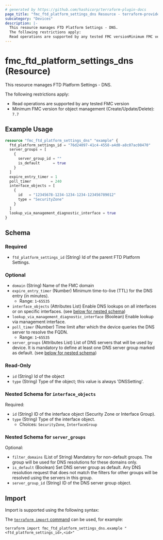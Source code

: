 ```yaml
---
# generated by https://github.com/hashicorp/terraform-plugin-docs
page_title: "fmc_ftd_platform_settings_dns Resource - terraform-provider-fmc"
subcategory: "Devices"
description: |-
  This resource manages FTD Platform Settings - DNS.
  The following restrictions apply:
  Read operations are supported by any tested FMC versionMinimum FMC version for object management (Create/Update/Delete): 7.7
---
```


# fmc_ftd_platform_settings_dns (Resource)

This resource manages FTD Platform Settings - DNS.

The following restrictions apply:
  - Read operations are supported by any tested FMC version
  - Minimum FMC version for object management (Create/Update/Delete): `7.7`

## Example Usage

```terraform
resource "fmc_ftd_platform_settings_dns" "example" {
  ftd_platform_settings_id = "76d24097-41c4-4558-a4d0-a8c07ac08470"
  server_groups = [
    {
      server_group_id = ""
      is_default      = true
    }
  ]
  expire_entry_timer = 1
  poll_timer         = 240
  interface_objects = [
    {
      id   = "12345678-1234-1234-1234-123456789012"
      type = "SecurityZone"
    }
  ]
  lookup_via_management_diagnostic_interface = true
}
```

<!-- schema generated by tfplugindocs -->
## Schema

### Required

- `ftd_platform_settings_id` (String) Id of the parent FTD Platform Settings.

### Optional

- `domain` (String) Name of the FMC domain
- `expire_entry_timer` (Number) Minimum time-to-live (TTL) for the DNS entry (in minutes).
  - Range: `1`-`65535`
- `interface_objects` (Attributes List) Enable DNS lookups on all interfaces or on specific interfaces. (see [below for nested schema](#nestedatt--interface_objects))
- `lookup_via_management_diagnostic_interface` (Boolean) Enable lookup via management interface.
- `poll_timer` (Number) Time limit after which the device queries the DNS server to resolve the FQDN.
  - Range: `1`-`65535`
- `server_groups` (Attributes List) List of DNS servers that will be used by device. It is mandatory to define at least one DNS server group marked as default. (see [below for nested schema](#nestedatt--server_groups))

### Read-Only

- `id` (String) Id of the object
- `type` (String) Type of the object; this value is always 'DNSSetting'.

<a id="nestedatt--interface_objects"></a>
### Nested Schema for `interface_objects`

Required:

- `id` (String) ID of the interface object (Security Zone or Interface Group).
- `type` (String) Type of the interface object.
  - Choices: `SecurityZone`, `InterfaceGroup`


<a id="nestedatt--server_groups"></a>
### Nested Schema for `server_groups`

Optional:

- `filter_domains` (List of String) Mandatory for non-default groups. The group will be used for DNS resolutions for these domains only.
- `is_default` (Boolean) Set DNS server group as default. Any DNS resolution request that does not match the filters for other groups will be resolved using the servers in this group.
- `server_group_id` (String) ID of the DNS server group object.

## Import

Import is supported using the following syntax:

The [`terraform import` command](https://developer.hashicorp.com/terraform/cli/commands/import) can be used, for example:

```shell
terraform import fmc_ftd_platform_settings_dns.example "<ftd_platform_settings_id>,<id>"
```
